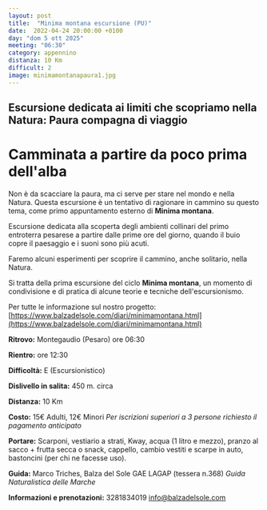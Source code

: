 ```yaml
---
layout: post
title:  "Minima montana escursione (PU)"
date:  2022-04-24 20:00:00 +0100
day: "dom 5 ott 2025"
meeting: "06:30"
category: appennino
distanza: 10 Km
difficult: 2
image: minimamontanapaura1.jpg
---
```


## Escursione dedicata ai limiti che scopriamo nella Natura: Paura compagna di viaggio

# Camminata a partire da poco prima dell'alba

Non è da scacciare la paura, ma ci serve per stare nel mondo e nella Natura. Questa escursione è un tentativo di ragionare in cammino su questo tema, come primo appuntamento esterno di **Minima montana**.

Escursione dedicata alla scoperta degli ambienti collinari del primo entroterra pesarese a partire dalle prime ore del giorno, quando il buio copre il paesaggio e i suoni sono più acuti.

Faremo alcuni esperimenti per scoprire il cammino, anche solitario, nella Natura. 

Si tratta della prima escursione del ciclo **Minima montana**, un momento di condivisione e di pratica di alcune teorie e tecniche dell'escursionismo.

Per tutte le informazione sul nostro progetto: [https://www.balzadelsole.com/diari/minimamontana.html](https://www.balzadelsole.com/diari/minimamontana.html)

**Ritrovo:** Montegaudio (Pesaro) ore 06:30

**Rientro:** ore 12:30 

**Difficoltà:** E (Escursionistico)

**Dislivello in salita:**  450 m. circa

**Distanza:** 10 Km

**Costo:** 15€ Adulti, 12€ Minori
*Per iscrizioni superiori a 3 persone richiesto il pagamento anticipato*

**Portare:** Scarponi, vestiario a strati, Kway, acqua (1 litro e mezzo), pranzo al sacco + frutta secca o snack, cappello, cambio vestiti e scarpe in auto, bastoncini (per chi ne facesse uso).

**Guida:** Marco Triches, Balza del Sole GAE LAGAP (tessera n.368)
*Guida Naturalistica delle Marche*

**Informazioni e prenotazioni:** 3281834019 info@balzadelsole.com
